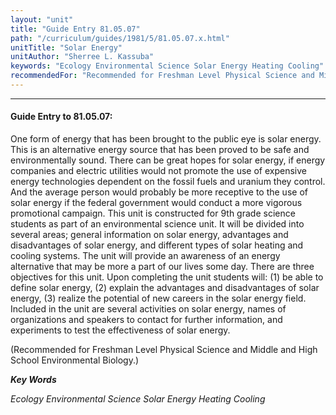 ```yaml
---
layout: "unit"
title: "Guide Entry 81.05.07"
path: "/curriculum/guides/1981/5/81.05.07.x.html"
unitTitle: "Solar Energy"
unitAuthor: "Sherree L. Kassuba"
keywords: "Ecology Environmental Science Solar Energy Heating Cooling"
recommendedFor: "Recommended for Freshman Level Physical Science and Middle and High School Environmental Biology."
---
```

<body>
<hr/>
<h4>
Guide Entry to 81.05.07:
</h4>
One form of energy that has been brought to the public eye is solar energy.  This is an alternative energy source that has been proved to be safe and environmentally sound.  There can be great hopes for solar energy, if energy companies and electric utilities would not promote the use of expensive energy technologies dependent on the fossil fuels and uranium they control.  And the average person would probably be more receptive to the use of solar energy if the federal government would conduct a more vigorous promotional campaign.  This unit is constructed for 9th grade science students as part of an environmental science unit.  It will be divided into several areas; general information on solar energy, advantages and disadvantages of solar energy, and different types of solar heating and cooling systems.  The unit will provide an awareness of an energy alternative that may be more a part of our lives some day.  There are three objectives for this unit.  Upon completing the unit students will: (1) be able to define solar energy, (2) explain the advantages and disadvantages of solar energy, (3) realize the potential of new careers in the solar energy field.  Included in the unit are several activities on solar energy, names of organizations and speakers to contact for further information, and experiments to test the effectiveness of solar energy.
<p>
(Recommended for Freshman Level Physical Science and Middle and High School Environmental Biology.)
</p>
<p>
<b>
<i>
Key Words
</i>
</b>
<br/>
</p>
<p>
<i>
Ecology Environmental Science Solar Energy Heating Cooling
</i>
</p>
</body>